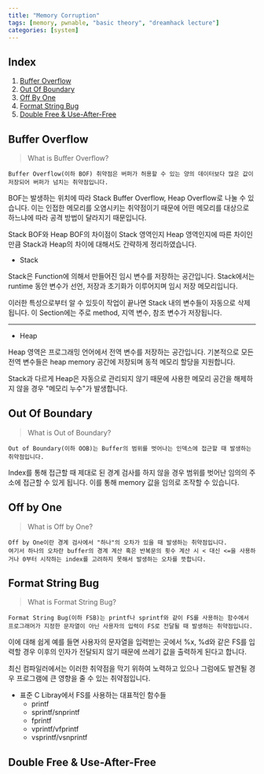```yaml
---
title: "Memory Corruption"
tags: [memory, pwnable, "basic theory", "dreamhack lecture"]
categories: [system]
---
```


Index
-----

1. [Buffer Overflow](#buffer-overflow)
2. [Out Of Boundary](#out-of-boundary)
3. [Off By One](#off-by-one)
4. [Format String Bug](#format-string-bug)
5. [Double Free & Use-After-Free](#double-free-&-use-after-free)



## Buffer Overflow

> What is Buffer Overflow?
```
Buffer Overflow(이하 BOF) 취약점은 버퍼가 허용할 수 있는 양의 데이터보다 많은 값이 저장되어 버퍼가 넘치는 취약점입니다.
```

BOF는 발생하는 위치에 따라 Stack Buffer Overflow, Heap Overflow로 나눌 수 있습니다. 이는 인접한 메모리를 오염시키는 취약점이기 때문에 어떤 메모리를 대상으로 하느냐에 따라 공격 방법이 달라지기 때문입니다.

Stack BOF와 Heap BOF의 차이점이 Stack 영역인지 Heap 영역인지에 따른 차이인만큼 Stack과 Heap의 차이에 대해서도 간략하게 정리하였습니다.

- Stack

Stack은 Function에 의해서 만들어진 임시 변수를 저장하는 공간입니다. Stack에서는 runtime 동안 변수가 선언, 저장과 초기화가 이루어지며 임시 저장 메모리입니다.

이러한 특성으로부터 알 수 있듯이 작업이 끝나면 Stack 내의 변수들이 자동으로 삭제됩니다. 이 Section에는 주로 method, 지역 변수, 참조 변수가 저장됩니다.

* * *

- Heap

Heap 영역은 프로그래밍 언어에서 전역 변수를 저장하는 공간입니다. 기본적으로 모든 전역 변수들은 heap memory 공간에 저장되며 동적 메모리 할당을 지원합니다.

Stack과 다르게 Heap은 자동으로 관리되지 않기 때문에 사용한 메모리 공간을 해제하지 않을 경우 "메모리 누수"가 발생합니다.



## Out Of Boundary

> What is Out of Boundary?
```
Out of Boundary(이하 OOB)는 Buffer의 범위를 벗어나는 인덱스에 접근할 때 발생하는 취약점입니다.
```

Index를 통해 접근할 때 제대로 된 경계 검사를 하지 않을 경우 범위를 벗어난 임의의 주소에 접근할 수 있게 됩니다. 이를 통해 memory 값을 임의로 조작할 수 있습니다.



## Off by One

> What is Off by One?
```
Off by One이란 경계 검사에서 "하나"의 오차가 있을 때 발생하는 취약점입니다.
여기서 하나의 오차란 buffer의 경계 계산 혹은 반복문의 횟수 계산 시 < 대신 <=을 사용하거나 0부터 시작하는 index를 고려하지 못해서 발생하는 오차를 뜻합니다.
```



## Format String Bug

> What is Format String Bug?
```
Format String Bug(이하 FSB)는 printf나 sprintf와 같이 FS를 사용하는 함수에서 프로그래머가 지정한 문자열이 아닌 사용자의 입력이 FS로 전달될 때 발생하는 취약점입니다.
```

이에 대해 쉽게 예를 들면 사용자의 문자열을 입력받는 곳에서 %x, %d와 같은 FS를 입력할 경우 이후의 인자가 전달되지 않기 때문에 쓰레기 값을 출력하게 된다고 합니다.

최신 컴파일러에서는 이러한 취약점을 막기 위하여 노력하고 있으나 그럼에도 발견될 경우 프로그램에 큰 영향을 줄 수 있는 취약점입니다.

- 표준 C Libray에서 FS를 사용하는 대표적인 함수들
	- printf
	- sprintf/snprintf
	- fprintf
	- vprintf/vfprintf
	- vsprintf/vsnprintf



## Double Free & Use-After-Free


